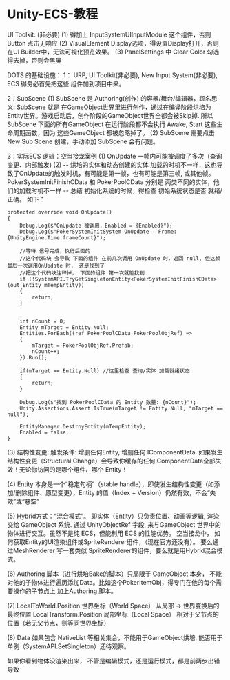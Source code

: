 # Unity-ECS-教程

UI Toolkit: (非必要)
(1) 得加上 InputSystemUIInputModule 这个组件，否则 Button 点击无响应
(2) VisualElement Display选项，得设置Display打开，否则在UI Builder中，无法可视化预览效果。
(3) PanelSettings 中 Clear Color 勾选得去掉，否则会黑屏

DOTS 的基础设施：
1： URP, UI Toolkit(非必要), New Input System(非必要), ECS 得务必首先把这些 组件加到项目中来。

2：SubScene 
(1) SubScene 是 Authoring(创作) 的容器/舞台/编辑器，顾名思义: SubScene 就是 在GameObject世界里进行创作，通过在编译阶段烘培为 Entity世界。游戏启动后，创作阶段的GameObject世界全都会被Skip掉. 所以 SubScene 下面的所有GameObject 在运行阶段都不会执行 Awake, Start 这些生命周期函数，因为 这些GameObject 都被忽略掉了。
(2) SubScene 需要点击 New Sub Scene 创建，手动添加 SubScene 会有问题。

3：实际ECS 逻辑：空当接龙案例
(1) OnUpdate  一帧内可能被调度了多次（查询变更、内部触发) 
(2) -- 烘培的实体和动态创建的实体 加载的时机不一样，这也导致了OnUpdate的触发时机，有可能是第一帧，也有可能是第三帧, 或其他帧。 PokerSystemInitFinishCData 和  PokerPoolCData 分别是 两类不同的实体，他们的加载时机不一样
    -- 总结 初始化系统的时候，得检查 初始系统状态是否 就绪/正确。 如下：

    protected override void OnUpdate()
    {
        Debug.Log($"OnUpdate 被调用，Enabled = {Enabled}");
        Debug.Log($"PokerSystemInitSystem OnUpdate - Frame: {UnityEngine.Time.frameCount}");

        //等待 信号完成，执行后面的
        //这个代码块 会导致 下面的组件 在前几次调用 OnUpdate 时，返回 null, 但这帧最后一次调用OnUpdate 时， 还是找到了
        //把这个代码块注释掉， 下面的组件 第一次就能找到
        if (!SystemAPI.TryGetSingletonEntity<PokerSystemInitFinishCData>(out Entity mTempEntity))
        {
            return;
        }


        int nCount = 0;
        Entity mTarget = Entity.Null;
        Entities.ForEach((ref PokerPoolCData PokerPoolObjRef) =>
        {
            mTarget = PokerPoolObjRef.Prefab;
            nCount++;
        }).Run();

        if(mTarget == Entity.Null) //这里检查 查询/实体 加载就绪状态
        {
            return;
        }

        Debug.Log($"找到 PokerPoolCData 的 Entity 数量: {nCount}");
        Unity.Assertions.Assert.IsTrue(mTarget != Entity.Null, "mTarget == null");

        EntityManager.DestroyEntity(mTempEntity);
        Enabled = false;
    }

(3) 结构性变更: 触发条件: 增删任何Entity, 增删任何 IComponentData.
如果发生 结构性变更（Structural Change）会导致你缓存的任何IComponentData全部失效！无论你访问的是哪个组件、哪个 Entity！  

(4) Entity 本身是一个“稳定句柄”（stable handle），即使发生结构性变更（如添加/删除组件、原型变更），Entity 的值（Index + Version）仍然有效，不会“失效”或“悬空”

(5) Hybrid方式：“混合模式”。
即实体（Entity）只负责位置、动画等逻辑, 渲染交给 GameObject 系统. 通过 UnityObjectRef<GameObject> 字段, 来与GameObject 世界中的物体进行交互。虽然不是纯 ECS，但能利用 ECS 的性能优势。
空当接龙中， 如何获取Entity的UI渲染组件或SpriteRenderer组件，（现在官方还没有）。 要么通过MeshRenderer 写一套类似 SpriteRenderer的组件，要么就是用Hybrid混合模式。

(6) Authoring 脚本（进行烘培Bake的脚本）只局限于 GameObject 本身，  不能对他的子物体进行遍历添加Data。比如这个PokerItemObj，得专门在他的每个需要操作的子节点上 加上Authoring 脚本。

(7)
LocalToWorld.Position	世界坐标（World Space）	从局部 → 世界变换后的最终位置
LocalTransform.Position	局部坐标（Local Space）	相对于父节点的位置（若无父节点，则等同世界坐标）

(8) Data 如果包含 NativeList 等相关集合，不能用于GameObject烘培, 能否用于 单例（SystemAPI.SetSingleton）还待观察。

如果你看到物体没渲染出来， 不管是编辑模式，还是运行模式，都是前两步出错导致